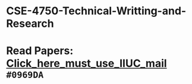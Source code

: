 # CSE-4750-Technical-Writting-and-Research

# Read Papers: [Click_here_must_use_IIUC_mail](https://drive.google.com/drive/folders/1BaA91WA5NhL8VwOtIiQ5x4lCVbJJv7B1?usp=sharing) `#0969DA`
